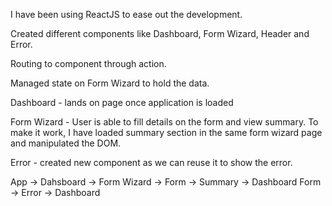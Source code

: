 I have been using ReactJS to ease out the development.

Created different components like Dashboard, Form Wizard, Header and Error.

Routing to component through action.

Managed state on Form Wizard to hold the data.

Dashboard - lands on page once application is loaded

Form Wizard - User is able to fill details on the form and view summary. To make it work, I have loaded summary section in the same form wizard page and manipulated the DOM.

Error - created new component as we can reuse it to show the error.

App -> Dahsboard -> Form Wizard -> Form  -> Summary -> Dashboard
                                   Form  -> Error -> Dashboard

